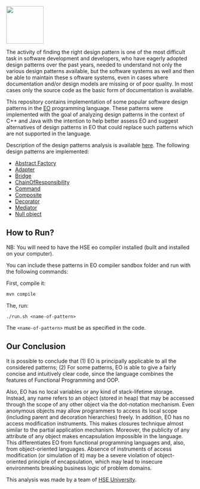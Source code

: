 <img src="https://www.yegor256.com/images/books/elegant-objects/cactus.svg" height="100px" />

The activity of finding the right design pattern is one of the most difficult task 
in software development and developers, who have eagerly adopted design patterns 
over the past years, needed to understand not only the various design patterns 
available, but the software systems as well and then be able to maintain these s
oftware systems, even in cases where documentation and/or design models are 
missing or of poor quality. In most cases only the source code as the basic 
form of documentation is available.

This repository contains implementation of some popular software design 
patterns in the [EO](https://www.eolang.org) programming language. These patterns 
were implemented with the goal of analyzing design patterns in the 
context of C++ and Java with the intention to help better assess EO and suggest 
alternatives of design patterns in EO that could replace such patterns 
which are not supported in the language.

Description of the design patterns analysis is available [here](https://github.com/HSE-Eolang/eodesignpatterns/tree/tex).
The following design patterns are implemented:

- [Abstract Factory](/src/eo/AbstractFabric.eo)
- [Adapter](/src/eo/Adapter.eo)
- [Bridge](/src/eo/Bridge.eo)
- [ChainOfResponsibility](/src/eo/ChainOfResponsibility.eo)
- [Command](/src/eo/Command.eo)
- [Composite](/src/eo/Composite.eo)
- [Decorator](/src/eo/Decorator.eo)
- [Mediator](/src/eo/Mediator.eo)
- [Null object](/src/eo/NullObject.eo)

## How to Run?

NB: You will need to have the HSE eo compiler installed (built and installed on your computer).

You can include these patterns in EO compiler sandbox folder 
and run with the following commands:

First, compile it:

```bash
mvn compile
```

The, run:

```
./run.sh <name-of-pattern>
```

The `<name-of-pattern>` must be as specified in the code.

## Our Conclusion

It is possible to conclude that (1) EO is principally applicable 
to all the considered patterns; (2) For some patterns, EO 
is able to give a fairly concise and intuitively clear code, 
since the language combines the features of Functional Programming and OOP.

Also, EO has no local variables or any kind of stack-lifetime storage. Instead,
any name refers to an object (stored in heap) that may be accessed through the
scope of any other object via the dot-notation mechanism. Even anonymous objects
may allow programmers to access its local scope (including parent and decoration
hierarchies) freely. In addition, EO has no access modification instruments.
This makes closures technique almost similar to the partial application
mechanism. Moreover, the publicity of any attribute of any object makes
encapsulation impossible in the language. This differentiates EO from functional
programming languages and, also, from object-oriented languages. Absence of
instruments of access modification (or simulation of it) may be a severe
violation of object-oriented principle of encapsulation, which may lead to
insecure environments breaking business logic of problem domains.

This analysis was made by a team of [HSE University](https://www.hse.ru/en/).
